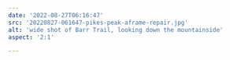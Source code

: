 ```yaml
---
date: '2022-08-27T06:16:47'
src: '20220827-061647-pikes-peak-aframe-repair.jpg'
alt: 'wide shot of Barr Trail, looking down the mountainside'
aspect: '2:1'

---
```

